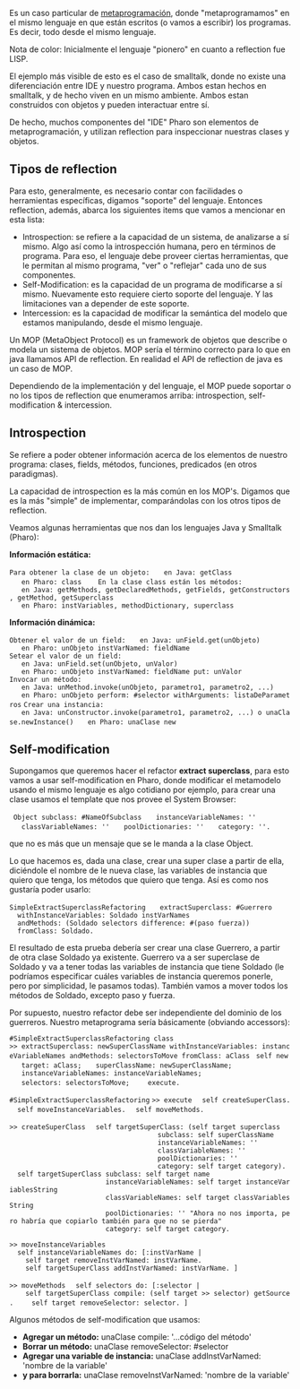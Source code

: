 Es un caso particular de [metaprogramación](metaprogramacion.html), donde "metaprogramamos" en el mismo lenguaje en que están escritos (o vamos a escribir) los programas. Es decir, todo desde el mismo lenguaje.

Nota de color: Inicialmente el lenguaje "pionero" en cuanto a reflection fue LISP.

El ejemplo más visible de esto es el caso de smalltalk, donde no existe una diferenciación entre IDE y nuestro programa. Ambos estan hechos en smalltalk, y de hecho viven en un mismo ambiente. Ambos estan construidos con objetos y pueden interactuar entre sí.

De hecho, muchos componentes del "IDE" Pharo son elementos de metaprogramación, y utilizan reflection para inspeccionar nuestras clases y objetos.

Tipos de reflection
-------------------

Para esto, generalmente, es necesario contar con facilidades o herramientas específicas, digamos "soporte" del lenguaje. Entonces reflection, además, abarca los siguientes items que vamos a mencionar en esta lista:

-   Introspection: se refiere a la capacidad de un sistema, de analizarse a sí mismo. Algo así como la introspección humana, pero en términos de programa. Para eso, el lenguaje debe proveer ciertas herramientas, que le permitan al mismo programa, "ver" o "reflejar" cada uno de sus componentes.
-   Self-Modification: es la capacidad de un programa de modificarse a sí mismo. Nuevamente esto requiere cierto soporte del lenguaje. Y las limitaciones van a depender de este soporte.
-   Intercession: es la capacidad de modificar la semántica del modelo que estamos manipulando, desde el mismo lenguaje.

Un MOP (MetaObject Protocol) es un framework de objetos que describe o modela un sistema de objetos. MOP sería el término correcto para lo que en java llamamos API de reflection. En realidad el API de reflection de java es un caso de MOP.

Dependiendo de la implementación y del lenguaje, el MOP puede soportar o no los tipos de reflection que enumeramos arriba: introspection, self-modification & intercession.

Introspection
-------------

Se refiere a poder obtener información acerca de los elementos de nuestro programa: clases, fields, métodos, funciones, predicados (en otros paradigmas).

La capacidad de introspection es la más común en los MOP's. Digamos que es la más "simple" de implementar, comparándolas con los otros tipos de reflection.

Veamos algunas herramientas que nos dan los lenguajes Java y Smalltalk (Pharo):

**Información estática:**

`Para obtener la clase de un objeto:`
`   en Java: getClass`
`   en Pharo: class`
`   `
`En la clase class están los métodos:`
`   en Java: getMethods, getDeclaredMethods, getFields, getConstructors, getMethod, getSuperclass`
`   en Pharo: instVariables, methodDictionary, superclass`

**Información dinámica:**

`Obtener el valor de un field:`
`   en Java: unField.get(unObjeto)`
`   en Pharo: unObjeto instVarNamed: fieldName`
`Setear el valor de un field:`
`   en Java: unField.set(unObjeto, unValor)`
`   en Pharo: unObjeto instVarNamed: fieldName put: unValor`
`Invocar un método:`
`   en Java: unMethod.invoke(unObjeto, parametro1, parametro2, ...)`
`   en Pharo: unObjeto perform: #selector withArguments: listaDeParametros`
`Crear una instancia:`
`   en Java: unConstructor.invoke(parametro1, parametro2, ...) o unaClase.newInstance()`
`   en Pharo: unaClase new    `

Self-modification
-----------------

Supongamos que queremos hacer el refactor **extract superclass**, para esto vamos a usar self-modification en Pharo, donde modificar el metamodelo usando el mismo lenguaje es algo cotidiano por ejemplo, para crear una clase usamos el template que nos provee el System Browser:

` Object subclass: #NameOfSubclass`
`   instanceVariableNames: ''`
`   classVariableNames: ''`
`   poolDictionaries: ''`
`   category: ''.`

que no es más que un mensaje que se le manda a la clase Object.

Lo que hacemos es, dada una clase, crear una super clase a partir de ella, diciéndole el nombre de le nueva clase, las variables de instancia que quiero que tenga, los métodos que quiero que tenga. Así es como nos gustaría poder usarlo:

`SimpleExtractSuperclassRefactoring `
`  extractSuperclass: #Guerrero`
`  withInstanceVariables: Soldado instVarNames`
`  andMethods: (Soldado selectors difference: #(paso fuerza))`
`  fromClass: Soldado.`

El resultado de esta prueba debería ser crear una clase Guerrero, a partir de otra clase Soldado ya existente. Guerrero va a ser superclase de Soldado y va a tener todas las variables de instancia que tiene Soldado (le podríamos especificar cuáles variables de instancia queremos ponerle, pero por simplicidad, le pasamos todas). También vamos a mover todos los métodos de Soldado, excepto paso y fuerza.

Por supuesto, nuestro refactor debe ser independiente del dominio de los guerreros. Nuestro metaprograma sería básicamente (obviando accessors):

`#SimpleExtractSuperclassRefactoring class`
`>> extractSuperclass: newSuperClassName withInstanceVariables: instanceVariableNames andMethods: selectorsToMove fromClass: aClass`
` self new`
`   target: aClass;`
`   superClassName: newSuperClassName;`
`   instanceVariableNames: instanceVariableNames;`
`   selectors: selectorsToMove; `
`   execute.`

`#SimpleExtractSuperclassRefactoring`
`>> execute`
`  self createSuperClass.`
`  self moveInstanceVariables.`
`  self moveMethods.`

`>> createSuperClass`
`  self targetSuperClass: (self target superclass`
`                                     subclass: self superClassName`
`                                     instanceVariableNames: ''`
`                                     classVariableNames: ''`
`                                     poolDictionaries: ''`
`                                     category: self target category).`
`  self targetSuperClass subclass: self target name`
`                        instanceVariableNames: self target instanceVariablesString`
`                        classVariableNames: self target classVariablesString`
`                        poolDictionaries: '' "Ahora no nos importa, pero habría que copiarlo también para que no se pierda"`
`                        category: self target category.`

`>> moveInstanceVariables`
`  self instanceVariableNames do: [:instVarName |`
`    self target removeInstVarNamed: instVarName.`
`    self targetSuperClass addInstVarNamed: instVarName. ]`

`>> moveMethods`
`  self selectors do: [:selector |`
`    self targetSuperClass compile: (self target >> selector) getSource.`
`    self target removeSelector: selector. ]`
` `

Algunos métodos de self-modification que usamos:

-   **Agregar un método:** unaClase compile: '...código del método'
-   **Borrar un método:** unaClase removeSelector: \#selector
-   **Agregar una variable de instancia:** unaClase addInstVarNamed: 'nombre de la variable'
-   **y para borrarla:** unaClase removeInstVarNamed: 'nombre de la variable'

